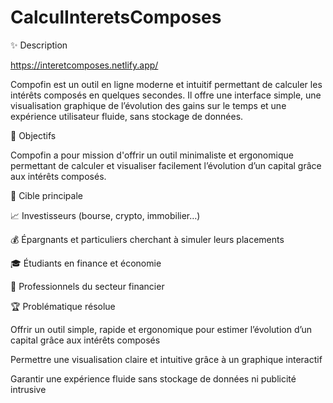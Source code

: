 # CalculInteretsComposes
✨ Description

https://interetcomposes.netlify.app/

Compofin est un outil en ligne moderne et intuitif permettant de calculer les intérêts composés en quelques secondes. Il offre une interface simple, une visualisation graphique de l’évolution des gains sur le temps et une expérience utilisateur fluide, sans stockage de données.

🎯 Objectifs

Compofin a pour mission d'offrir un outil minimaliste et ergonomique permettant de calculer et visualiser facilement l’évolution d’un capital grâce aux intérêts composés.

🎯 Cible principale

📈 Investisseurs (bourse, crypto, immobilier…)

💰 Épargnants et particuliers cherchant à simuler leurs placements

🎓 Étudiants en finance et économie

🏦 Professionnels du secteur financier

🏆 Problématique résolue

Offrir un outil simple, rapide et ergonomique pour estimer l’évolution d’un capital grâce aux intérêts composés

Permettre une visualisation claire et intuitive grâce à un graphique interactif

Garantir une expérience fluide sans stockage de données ni publicité intrusive